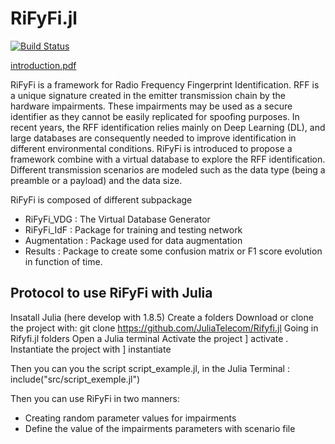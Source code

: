 # RiFyFi.jl 

[![Build Status](https://github.com/achilletIrisa/RiFyFi.jl/actions/workflows/CI.yml/badge.svg?branch=main)](https://github.com/achilletIrisa/RiFyFi.jl/actions/workflows/CI.yml?query=branch%3Amain)

[introduction.pdf](https://github.com/JuliaTelecom/Rifyfi.jl/files/13974266/introduction.pdf)

RiFyFi is a framework for Radio Frequency Fingerprint Identification. RFF is a unique signature created in the emitter transmission chain by the hardware impairments. These impairments may be used as a secure identifier as they cannot be easily replicated for spoofing purposes. In recent years, the RFF identification relies mainly on Deep Learning (DL), and large databases are consequently needed to improve identification in different environmental conditions. RiFyFi is introduced to propose a framework combine with a virtual database to explore the RFF identification. Different transmission scenarios are modeled such as the data type (being a preamble or a payload) and the data size. 

RiFyFi is composed of different subpackage 
- RiFyFi_VDG : The Virtual Database Generator
- RiFyFi_IdF : Package for training and testing network
- Augmentation : Package used for data augmentation
- Results : Package to create some confusion matrix or F1 score evolution in function of time.

## Protocol to use RiFyFi with Julia 

Insatall Julia (here develop with 1.8.5)
Create a folders
Download or clone the project with: git clone https://github.com/JuliaTelecom/Rifyfi.jl
Going in Rifyfi.jl folders
Open a Julia terminal
Activate the project ] activate .
Instantiate the project with ] instantiate 

Then you can you the script script_example.jl, in the Julia Terminal :
include("src/script_exemple.jl")


Then you can use RiFyFi in two manners: 
-   Creating random parameter values for impairments 
-   Define the value of the impairments parameters with scenario file 



